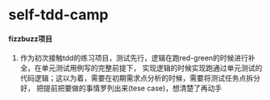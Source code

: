 # self-tdd-camp
#### fizzbuzz项目
1. 作为初次接触tdd的练习项目，测试先行，逻辑在跑red-green的时候进行补全，在单元测试用例写的完整前提下，
    实现逻辑的时候实现跑通过单元测试的代码逻辑；这以为着，需要在初期需求点分析的时候，需要将测试任务点拆分好，
    把提前把要做的事情罗列出来(tese case)，想清楚了再动手